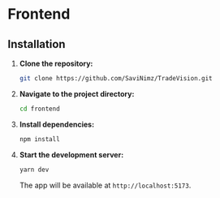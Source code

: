 # Frontend

## Installation

1. **Clone the repository:**

    ```bash
    git clone https://github.com/SaviNimz/TradeVision.git
    ```

2. **Navigate to the project directory:**

    ```bash
    cd frontend
    ```

3. **Install dependencies:**

    ```bash
    npm install
    ```

4. **Start the development server:**

    ```bash
    yarn dev
    ```

    The app will be available at `http://localhost:5173`.
